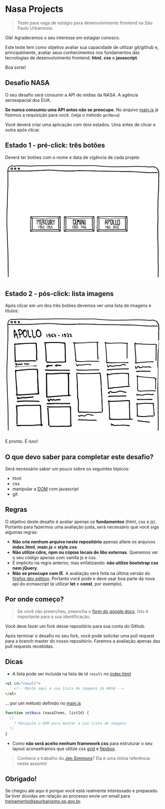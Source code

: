 # Nasa Projects
> Teste para vaga de estágio para desenvolvimento frontend na São Paulo Urbanismo.

Olá! Agradecemos o seu interesse em estagiar conosco. 

Este teste tem como objetivo avaliar sua capacidade de utilizar git/github e, principalmente, avaliar seus conhecimentos nos fundamentos das tecnologias de desenvolvimento frontend: **html**, **css** e **javascript**. 

Boa sorte!

## Desafio NASA
O seu desafio será consumir a API de mídias da NASA. A agência aeroespacial dos EUA.

 __Se nunca consumiu uma API antes não se preocupe__. No arquivo [main.js](main.js) já fizemos a requisição para você. (veja o método `getNasa`)

Você deverá criar uma aplicação com dois estados. Uma antes de clicar e outra após clicar.

## Estado 1 - pré-click: três botões
Deverá ter botões com o nome e data de vigência de cada projeto

![tela1](prototipo/tela-1.png)

## Estado 2 - pós-click: lista imagens
Após clicar em um dos três botões devemos ver uma lista de imagens e títulos:

![tela2](prototipo/tela-2.png)

E pronto. É isso!

## O que devo saber para completar este desafio?
Será necessário saber um pouco sobre os seguintes tópicos:
 - html
 - css
 - manipular a [DOM](https://developer.mozilla.org/pt-BR/docs/DOM/Referencia_do_DOM) com javascript
 - git

## Regras
O objetivo deste desafio é avaliar apenas os **fundamentos** (html, css e js). Portanto para fazermos uma avaliação justa, será necessário que você siga algumas regras:
 - **Não crie nenhum arquivo neste repositório** apenas altere os arquivos __index.html__, __main.js__ e __style.css__.
 - **Não utilize cdns, npm ou cópias locais de libs externas**. Queremos ver o seu código apenas com vanilla js e css.
 - É implícito na regra anterior, mas enfatizando: __não utilize bootstrap css nem jQuery__.
 - **Não se preocupe com IE**. A avaliação será feita na última versão do [firefox dev edition](https://www.mozilla.org/en-US/firefox/developer/). Portanto você pode e deve usar boa parte da nova api do ecmascript (e utilizar __let__ e __const__, por exemplo).


## Por onde começo?
> Se você não preencheu, preencha o [form do google docs](https://docs.google.com/forms/d/e/1FAIpQLSflg-61RuyZ2K-rpZCBXzrFaOgIcKgCRMUmrEq7FjBiEf_0Pw/viewform?usp=sf_link). Isto é importante para a sua identificação.

Você deve fazer um fork desse repositório para sua conta do Github.

Após terminar o desafio no seu fork, você pode solicitar uma pull request para a branch master do nosso repositório. Faremos a avaliação apenas das pull requests recebidas.

## Dicas
* A lista pode ser incluída na lista de id `result` no [index.html](index.html)
```html
<ul id="result">
    <!-- Monte aqui a sua lista de imagens da NASA -->
</ul>
```

... por um método definido no [main.js](main.js)
```javascript
function setNasa (nasaItems, listId) {
  /*
    * Manipule o DOM para montar a sua lista de imagens
  */
}
```

 * Como **não será aceito nenhum framework css** para estruturar o seu layout aconselhamos que utilize css [grid](https://developer.mozilla.org/pt-BR/docs/Web/CSS/CSS_Grid_Layout/Basic_Concepts_of_Grid_Layout) e [flexbox](https://developer.mozilla.org/pt-BR/docs/Learn/CSS/CSS_layout/Flexbox). 
 > Conhece o trabalho da [Jen Simmons](https://labs.jensimmons.com/)? Ela é uma ótima referência neste assunto!


## Obrigado!
Se chegou até aqui é porque você está realmente interessado e preparado. Se tiver dúvidas em relação ao processo envie um email para <a href="mailto:treinamento@spurbanismo.sp.gov.br?subject=vaga%20est&aacute;gio%20frontend">treinamento@spurbanismo.sp.gov.br</a>.

